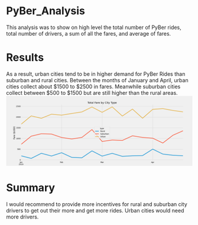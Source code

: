 # PyBer_Analysis
This analysis was to show on high level the total number of PyBer rides, total number of drivers, a sum of all the fares, and average of fares.

# Results
As a result, urban cities tend to be in higher demand for PyBer Rides than suburban and rural cities. Between the months of January and April, urban cities collect about $1500 to $2500 in fares. Meanwhile suburban cities collect between $500 to $1500 but are still higher than the rural areas.
![Pyber Summary](analysis/pyber_summary.png)

# Summary
I would recommend to provide more incentives for rural and suburban city drivers to get out their more and get more rides.
Urban cities would need more drivers.
